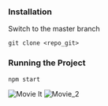 ### Installation
Switch to the master branch

`git clone <repo_git>`

### Running the Project

`npm start`

![Movie It](https://user-images.githubusercontent.com/47101888/189334110-b84ebd68-0319-4ce9-99a8-4a6aa855314c.png)
![Movie_2](https://user-images.githubusercontent.com/47101888/189334130-9ce9835c-d398-4927-ba2a-3612e73cdaa1.png)



